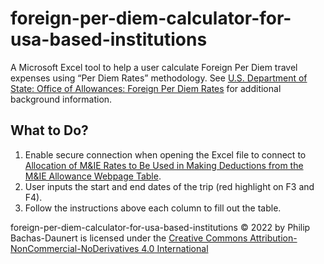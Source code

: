 # foreign-per-diem-calculator-for-usa-based-institutions
A Microsoft Excel tool to help a user calculate Foreign Per Diem travel expenses using “Per Diem Rates” methodology. See [U.S. Department of State: Office of Allowances: Foreign Per Diem Rates](https://aoprals.state.gov/content.asp?content_id=184&amp;menu_id=78) for additional background information.

## What to Do?

1. Enable secure connection when opening the Excel file to connect to [Allocation of M&IE Rates to Be Used in Making Deductions from the M&IE Allowance Webpage Table](https://aoprals.state.gov/content.asp?content_id=114&menu_id=75).
2. User inputs the start and end dates of the trip (red highlight on F3 and F4).
3. Follow the instructions above each column to fill out the table.

foreign-per-diem-calculator-for-usa-based-institutions © 2022 by Philip Bachas-Daunert is licensed under the [Creative Commons Attribution-NonCommercial-NoDerivatives 4.0 International](https://creativecommons.org/licenses/by-nc-nd/4.0/)
